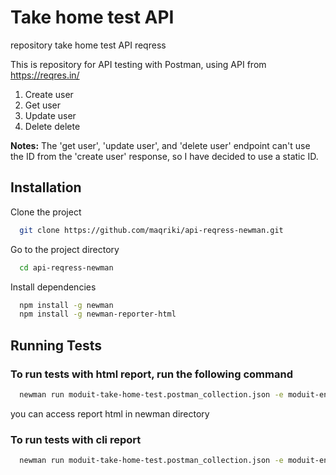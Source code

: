
# Take home test API

repository take home test API reqress

This is repository for API testing with Postman, using API from https://reqres.in/
1. Create user
2. Get user
3. Update user
4. Delete delete


**Notes:** The 'get user', 'update user', and 'delete user' endpoint can't use the ID from the 'create user' response, so I have decided to use a static ID.



## Installation

Clone the project

```bash
  git clone https://github.com/maqriki/api-reqress-newman.git
```

Go to the project directory

```bash
  cd api-reqress-newman
```

Install dependencies

```bash
  npm install -g newman
  npm install -g newman-reporter-html
```


## Running Tests

### To run tests with html report, run the following command

```bash
  newman run moduit-take-home-test.postman_collection.json -e moduit-env-api.postman_environment.json -r html
```
you can access report html in newman directory

### To run tests with cli report

```bash
  newman run moduit-take-home-test.postman_collection.json -e moduit-env-api.postman_environment.json
```
